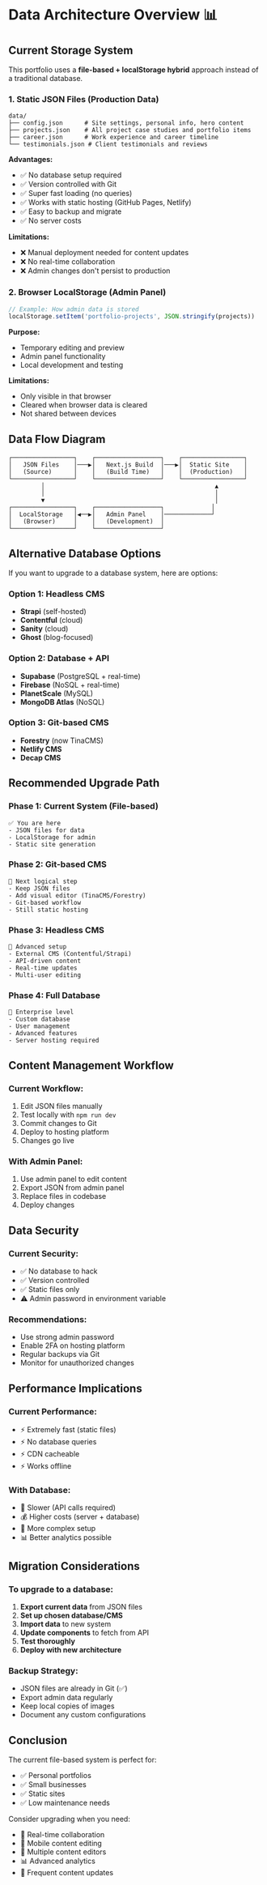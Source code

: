 # Data Architecture Overview 📊

## Current Storage System

This portfolio uses a **file-based + localStorage hybrid** approach instead of a traditional database.

### 1. Static JSON Files (Production Data)

```
data/
├── config.json      # Site settings, personal info, hero content
├── projects.json    # All project case studies and portfolio items
├── career.json      # Work experience and career timeline
└── testimonials.json # Client testimonials and reviews
```

**Advantages:**
- ✅ No database setup required
- ✅ Version controlled with Git
- ✅ Super fast loading (no queries)
- ✅ Works with static hosting (GitHub Pages, Netlify)
- ✅ Easy to backup and migrate
- ✅ No server costs

**Limitations:**
- ❌ Manual deployment needed for content updates
- ❌ No real-time collaboration
- ❌ Admin changes don't persist to production

### 2. Browser LocalStorage (Admin Panel)

```javascript
// Example: How admin data is stored
localStorage.setItem('portfolio-projects', JSON.stringify(projects))
```

**Purpose:**
- Temporary editing and preview
- Admin panel functionality
- Local development and testing

**Limitations:**
- Only visible in that browser
- Cleared when browser data is cleared
- Not shared between devices

## Data Flow Diagram

```
┌─────────────────┐    ┌──────────────────┐    ┌─────────────────┐
│   JSON Files    │───▶│   Next.js Build  │───▶│  Static Site    │
│   (Source)      │    │   (Build Time)   │    │  (Production)   │
└─────────────────┘    └──────────────────┘    └─────────────────┘
         │                                               ▲
         │                                               │
         ▼                                               │
┌─────────────────┐    ┌──────────────────┐             │
│  LocalStorage   │◀──▶│   Admin Panel    │─────────────┘
│   (Browser)     │    │   (Development)  │
└─────────────────┘    └──────────────────┘
```

## Alternative Database Options

If you want to upgrade to a database system, here are options:

### Option 1: Headless CMS
- **Strapi** (self-hosted)
- **Contentful** (cloud)
- **Sanity** (cloud)
- **Ghost** (blog-focused)

### Option 2: Database + API
- **Supabase** (PostgreSQL + real-time)
- **Firebase** (NoSQL + real-time)
- **PlanetScale** (MySQL)
- **MongoDB Atlas** (NoSQL)

### Option 3: Git-based CMS
- **Forestry** (now TinaCMS)
- **Netlify CMS**
- **Decap CMS**

## Recommended Upgrade Path

### Phase 1: Current System (File-based)
```
✅ You are here
- JSON files for data
- LocalStorage for admin
- Static site generation
```

### Phase 2: Git-based CMS
```
🎯 Next logical step
- Keep JSON files
- Add visual editor (TinaCMS/Forestry)
- Git-based workflow
- Still static hosting
```

### Phase 3: Headless CMS
```
🚀 Advanced setup
- External CMS (Contentful/Strapi)
- API-driven content
- Real-time updates
- Multi-user editing
```

### Phase 4: Full Database
```
💪 Enterprise level
- Custom database
- User management
- Advanced features
- Server hosting required
```

## Content Management Workflow

### Current Workflow:
1. Edit JSON files manually
2. Test locally with `npm run dev`
3. Commit changes to Git
4. Deploy to hosting platform
5. Changes go live

### With Admin Panel:
1. Use admin panel to edit content
2. Export JSON from admin panel
3. Replace files in codebase
4. Deploy changes

## Data Security

### Current Security:
- ✅ No database to hack
- ✅ Version controlled
- ✅ Static files only
- ⚠️ Admin password in environment variable

### Recommendations:
- Use strong admin password
- Enable 2FA on hosting platform
- Regular backups via Git
- Monitor for unauthorized changes

## Performance Implications

### Current Performance:
- ⚡ Extremely fast (static files)
- ⚡ No database queries
- ⚡ CDN cacheable
- ⚡ Works offline

### With Database:
- 🐌 Slower (API calls required)
- 💰 Higher costs (server + database)
- 🔧 More complex setup
- 📊 Better analytics possible

## Migration Considerations

### To upgrade to a database:
1. **Export current data** from JSON files
2. **Set up chosen database/CMS**
3. **Import data** to new system
4. **Update components** to fetch from API
5. **Test thoroughly**
6. **Deploy with new architecture**

### Backup Strategy:
- JSON files are already in Git (✅)
- Export admin data regularly
- Keep local copies of images
- Document any custom configurations

## Conclusion

The current file-based system is perfect for:
- ✅ Personal portfolios
- ✅ Small businesses
- ✅ Static sites
- ✅ Low maintenance needs

Consider upgrading when you need:
- 🔄 Real-time collaboration
- 📱 Mobile content editing
- 👥 Multiple content editors
- 📊 Advanced analytics
- 🔄 Frequent content updates